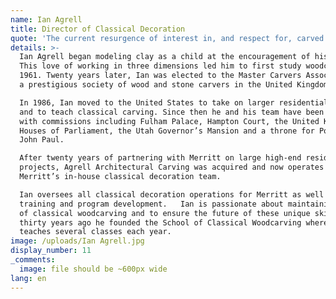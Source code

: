 ```yaml
---
name: Ian Agrell
title: Director of Classical Decoration
quote: 'The current resurgence of interest in, and respect for, carved ornamentation is inspiring. I look forward to continuing to develop this extraordinary art.'
details: >-
  Ian Agrell began modeling clay as a child at the encouragement of his parents.
  This love of working in three dimensions led him to first study woodcarving in
  1961. Twenty years later, Ian was elected to the Master Carvers Association,
  a prestigious society of wood and stone carvers in the United Kingdom.

  In 1986, Ian moved to the United States to take on larger residential projects
  and to teach classical carving. Since then he and his team have been honored
  with commissions including Fulham Palace, Hampton Court, the United Kingdom
  Houses of Parliament, the Utah Governor’s Mansion and a throne for Pope Saint
  John Paul.

  After twenty years of partnering with Merritt on large high-end residential
  projects, Agrell Architectural Carving was acquired and now operates as
  Merritt’s in-house classical decoration team.

  Ian oversees all classical decoration operations for Merritt as well as staff
  training and program development.   Ian is passionate about maintaining the art
  of classical woodcarving and to ensure the future of these unique skills,
  thirty years ago he founded the School of Classical Woodcarving where he
  teaches several classes each year.
image: /uploads/Ian Agrell.jpg
display_number: 11
_comments:
  image: file should be ~600px wide
lang: en
---
```

